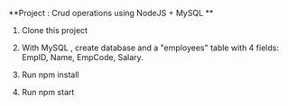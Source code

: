
**Project : Crud operations using NodeJS + MySQL **

1. Clone this project

2. With MySQL , create  database and a "employees" table with 4 fields: EmpID, Name, EmpCode, Salary.

3. Run npm install

4. Run npm start 
